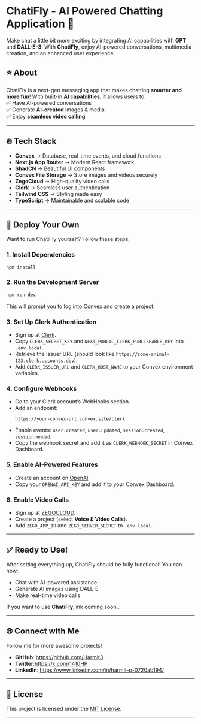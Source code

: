 # ChatiFly - AI Powered Chatting Application 🚀

Make chat a little bit more exciting by integrating AI capabilities with **GPT** and **DALL-E-3**! With **ChatiFly**, enjoy AI-powered conversations, multimedia creation, and an enhanced user experience.


## ⭐ About
ChatiFly is a next-gen messaging app that makes chatting **smarter and more fun**! With built-in **AI capabilities**, it allows users to:  
✅ Have AI-powered conversations  
✅ Generate **AI-created** images & media  
✅ Enjoy **seamless video calling**  


---

## 🔥 Tech Stack

- **Convex** → Database, real-time events, and cloud functions  
- **Next.js App Router** → Modern React framework  
- **ShadCN** → Beautiful UI components  
- **Convex File Storage** → Store images and videos securely  
- **ZegoCloud** → High-quality video calls  
- **Clerk** → Seamless user authentication  
- **Tailwind CSS** → Styling made easy  
- **TypeScript** → Maintainable and scalable code  

---

## 🚀 Deploy Your Own

Want to run ChatiFly yourself? Follow these steps:

### 1. Install Dependencies
   ```bash
   npm install
   ```

### 2. Run the Development Server
   ```bash
   npm run dev
   ```
   This will prompt you to log into Convex and create a project.

### 3. Set Up Clerk Authentication
   - Sign up at [Clerk](https://clerk.dev).
   - Copy `CLERK_SECRET_KEY` and `NEXT_PUBLIC_CLERK_PUBLISHABLE_KEY` into `.env.local`.
   - Retrieve the Issuer URL (should look like `https://some-animal-123.clerk.accounts.dev`).
   - Add `CLERK_ISSUER_URL` and `CLERK_HOST_NAME` to your Convex environment variables.

### 4. Configure Webhooks
   - Go to your Clerk account’s WebHooks section.
   - Add an endpoint:
     ```
     https://your-convex-url.convex.site/clerk
     ```
   - Enable events: `user.created`, `user.updated`, `session.created`, `session.ended`.
   - Copy the webhook secret and add it as `CLERK_WEBHOOK_SECRET` in Convex Dashboard.

### 5. Enable AI-Powered Features
   - Create an account on [OpenAI](https://platform.openai.com).
   - Copy your `OPENAI_API_KEY` and add it to your Convex Dashboard.

### 6. Enable Video Calls
   - Sign up at [ZEGOCLOUD](https://www.zegocloud.com).
   - Create a project (select **Voice & Video Calls**).
   - Add `ZEGO_APP_ID` and `ZEGO_SERVER_SECRET` to `.env.local`.

---

## ✅ Ready to Use!
After setting everything up, ChatiFly should be fully functional! You can now:
- Chat with AI-powered assistance  
- Generate AI images using DALL-E  
- Make real-time video calls  

If you want to use **ChatiFly**,link coming soon..

---

## 🌐 Connect with Me
Follow me for more awesome projects!  
- **GitHub**: https://github.com/Harmit3
- **Twitter**:https://x.com/1410HP
- **LinkedIn**: https://www.linkedin.com/in/harmit-p-0720ab194/

---

## 📝 License
This project is licensed under the [MIT License](LICENSE).

---
